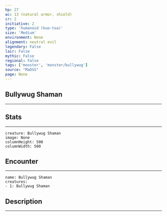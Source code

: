 ```yaml
---
hp: 27
ac: 13 (natural armor, shield)
cr: 2
initiative: 2
type: 'humanoid (kuo-toa)'    
size: 'Medium'
environment: None
alignment: neutral evil
legendary: False
lair: False
mythic: False
regional: False
tags: ['monster', 'monster/bullywug']
source: "MaDSS"
page: None
---
```


## Bullywug Shaman
---



## Stats
---

```statblock
creature: Bullywug Shaman
image: None
columnHeight: 500
columnWidth: 500
```

## Encounter
---

```encounter-table
name: Bullywug Shaman
creatures:
- 1: Bullywug Shaman
```

## Description
---




